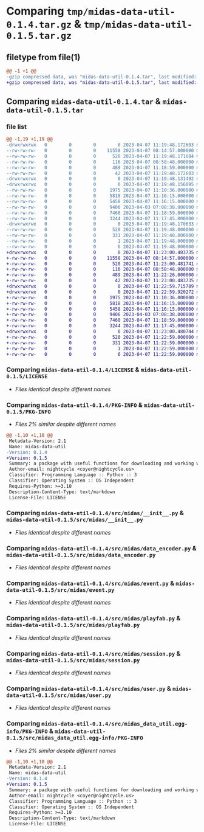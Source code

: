 # Comparing `tmp/midas-data-util-0.1.4.tar.gz` & `tmp/midas-data-util-0.1.5.tar.gz`

## filetype from file(1)

```diff
@@ -1 +1 @@
-gzip compressed data, was "midas-data-util-0.1.4.tar", last modified: Fri Apr  7 11:19:48 2023, max compression
+gzip compressed data, was "midas-data-util-0.1.5.tar", last modified: Fri Apr  7 11:23:00 2023, max compression
```

## Comparing `midas-data-util-0.1.4.tar` & `midas-data-util-0.1.5.tar`

### file list

```diff
@@ -1,19 +1,19 @@
-drwxrwxrwx   0        0        0        0 2023-04-07 11:19:48.172603 midas-data-util-0.1.4/
--rw-rw-rw-   0        0        0    11558 2023-04-07 08:14:57.000000 midas-data-util-0.1.4/LICENSE
--rw-rw-rw-   0        0        0      520 2023-04-07 11:19:48.171604 midas-data-util-0.1.4/PKG-INFO
--rw-rw-rw-   0        0        0      116 2023-04-07 08:58:48.000000 midas-data-util-0.1.4/README.md
--rw-rw-rw-   0        0        0      489 2023-04-07 11:18:59.000000 midas-data-util-0.1.4/pyproject.toml
--rw-rw-rw-   0        0        0       42 2023-04-07 11:19:48.172603 midas-data-util-0.1.4/setup.cfg
-drwxrwxrwx   0        0        0        0 2023-04-07 11:19:48.131492 midas-data-util-0.1.4/src/
-drwxrwxrwx   0        0        0        0 2023-04-07 11:19:48.156095 midas-data-util-0.1.4/src/midas/
--rw-rw-rw-   0        0        0     1975 2023-04-07 11:10:36.000000 midas-data-util-0.1.4/src/midas/__init__.py
--rw-rw-rw-   0        0        0     5818 2023-04-07 11:16:15.000000 midas-data-util-0.1.4/src/midas/data_encoder.py
--rw-rw-rw-   0        0        0     5458 2023-04-07 11:16:15.000000 midas-data-util-0.1.4/src/midas/event.py
--rw-rw-rw-   0        0        0     9406 2023-04-03 07:08:38.000000 midas-data-util-0.1.4/src/midas/playfab.py
--rw-rw-rw-   0        0        0     7460 2023-04-07 11:18:59.000000 midas-data-util-0.1.4/src/midas/session.py
--rw-rw-rw-   0        0        0     3244 2023-04-07 11:17:45.000000 midas-data-util-0.1.4/src/midas/user.py
-drwxrwxrwx   0        0        0        0 2023-04-07 11:19:48.170633 midas-data-util-0.1.4/src/midas_data_util.egg-info/
--rw-rw-rw-   0        0        0      520 2023-04-07 11:19:48.000000 midas-data-util-0.1.4/src/midas_data_util.egg-info/PKG-INFO
--rw-rw-rw-   0        0        0      331 2023-04-07 11:19:48.000000 midas-data-util-0.1.4/src/midas_data_util.egg-info/SOURCES.txt
--rw-rw-rw-   0        0        0        1 2023-04-07 11:19:48.000000 midas-data-util-0.1.4/src/midas_data_util.egg-info/dependency_links.txt
--rw-rw-rw-   0        0        0        6 2023-04-07 11:19:48.000000 midas-data-util-0.1.4/src/midas_data_util.egg-info/top_level.txt
+drwxrwxrwx   0        0        0        0 2023-04-07 11:23:00.483735 midas-data-util-0.1.5/
+-rw-rw-rw-   0        0        0    11558 2023-04-07 08:14:57.000000 midas-data-util-0.1.5/LICENSE
+-rw-rw-rw-   0        0        0      520 2023-04-07 11:23:00.481741 midas-data-util-0.1.5/PKG-INFO
+-rw-rw-rw-   0        0        0      116 2023-04-07 08:58:48.000000 midas-data-util-0.1.5/README.md
+-rw-rw-rw-   0        0        0      489 2023-04-07 11:22:26.000000 midas-data-util-0.1.5/pyproject.toml
+-rw-rw-rw-   0        0        0       42 2023-04-07 11:23:00.483735 midas-data-util-0.1.5/setup.cfg
+drwxrwxrwx   0        0        0        0 2023-04-07 11:22:59.715789 midas-data-util-0.1.5/src/
+drwxrwxrwx   0        0        0        0 2023-04-07 11:22:59.920272 midas-data-util-0.1.5/src/midas/
+-rw-rw-rw-   0        0        0     1975 2023-04-07 11:10:36.000000 midas-data-util-0.1.5/src/midas/__init__.py
+-rw-rw-rw-   0        0        0     5818 2023-04-07 11:16:15.000000 midas-data-util-0.1.5/src/midas/data_encoder.py
+-rw-rw-rw-   0        0        0     5458 2023-04-07 11:16:15.000000 midas-data-util-0.1.5/src/midas/event.py
+-rw-rw-rw-   0        0        0     9406 2023-04-03 07:08:38.000000 midas-data-util-0.1.5/src/midas/playfab.py
+-rw-rw-rw-   0        0        0     7460 2023-04-07 11:18:59.000000 midas-data-util-0.1.5/src/midas/session.py
+-rw-rw-rw-   0        0        0     3244 2023-04-07 11:17:45.000000 midas-data-util-0.1.5/src/midas/user.py
+drwxrwxrwx   0        0        0        0 2023-04-07 11:23:00.480744 midas-data-util-0.1.5/src/midas_data_util.egg-info/
+-rw-rw-rw-   0        0        0      520 2023-04-07 11:22:59.000000 midas-data-util-0.1.5/src/midas_data_util.egg-info/PKG-INFO
+-rw-rw-rw-   0        0        0      331 2023-04-07 11:22:59.000000 midas-data-util-0.1.5/src/midas_data_util.egg-info/SOURCES.txt
+-rw-rw-rw-   0        0        0        1 2023-04-07 11:22:59.000000 midas-data-util-0.1.5/src/midas_data_util.egg-info/dependency_links.txt
+-rw-rw-rw-   0        0        0        6 2023-04-07 11:22:59.000000 midas-data-util-0.1.5/src/midas_data_util.egg-info/top_level.txt
```

### Comparing `midas-data-util-0.1.4/LICENSE` & `midas-data-util-0.1.5/LICENSE`

 * *Files identical despite different names*

### Comparing `midas-data-util-0.1.4/PKG-INFO` & `midas-data-util-0.1.5/PKG-INFO`

 * *Files 2% similar despite different names*

```diff
@@ -1,10 +1,10 @@
 Metadata-Version: 2.1
 Name: midas-data-util
-Version: 0.1.4
+Version: 0.1.5
 Summary: a package with useful functions for downloading and working with midas generated analytics data
 Author-email: nightcycle <coyer@nightcycle.us>
 Classifier: Programming Language :: Python :: 3
 Classifier: Operating System :: OS Independent
 Requires-Python: >=3.10
 Description-Content-Type: text/markdown
 License-File: LICENSE
```

### Comparing `midas-data-util-0.1.4/src/midas/__init__.py` & `midas-data-util-0.1.5/src/midas/__init__.py`

 * *Files identical despite different names*

### Comparing `midas-data-util-0.1.4/src/midas/data_encoder.py` & `midas-data-util-0.1.5/src/midas/data_encoder.py`

 * *Files identical despite different names*

### Comparing `midas-data-util-0.1.4/src/midas/event.py` & `midas-data-util-0.1.5/src/midas/event.py`

 * *Files identical despite different names*

### Comparing `midas-data-util-0.1.4/src/midas/playfab.py` & `midas-data-util-0.1.5/src/midas/playfab.py`

 * *Files identical despite different names*

### Comparing `midas-data-util-0.1.4/src/midas/session.py` & `midas-data-util-0.1.5/src/midas/session.py`

 * *Files identical despite different names*

### Comparing `midas-data-util-0.1.4/src/midas/user.py` & `midas-data-util-0.1.5/src/midas/user.py`

 * *Files identical despite different names*

### Comparing `midas-data-util-0.1.4/src/midas_data_util.egg-info/PKG-INFO` & `midas-data-util-0.1.5/src/midas_data_util.egg-info/PKG-INFO`

 * *Files 2% similar despite different names*

```diff
@@ -1,10 +1,10 @@
 Metadata-Version: 2.1
 Name: midas-data-util
-Version: 0.1.4
+Version: 0.1.5
 Summary: a package with useful functions for downloading and working with midas generated analytics data
 Author-email: nightcycle <coyer@nightcycle.us>
 Classifier: Programming Language :: Python :: 3
 Classifier: Operating System :: OS Independent
 Requires-Python: >=3.10
 Description-Content-Type: text/markdown
 License-File: LICENSE
```

